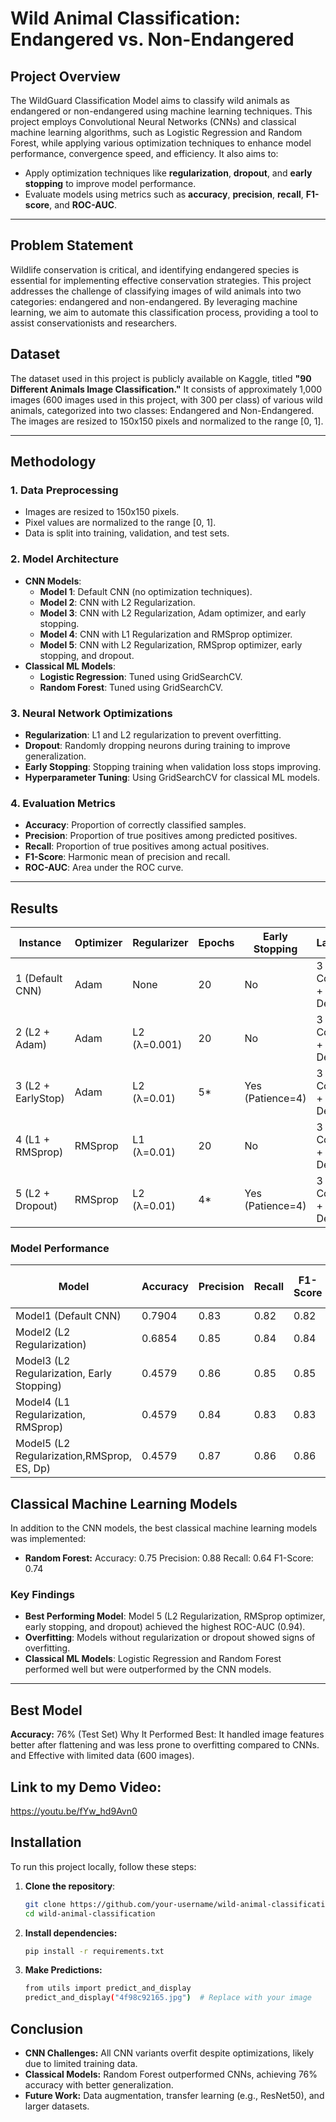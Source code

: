 # Wild Animal Classification: Endangered vs. Non-Endangered

## Project Overview
The WildGuard Classification Model aims to classify wild animals as endangered or non-endangered using machine learning techniques. This project employs Convolutional Neural Networks (CNNs) and classical machine learning algorithms, such as Logistic Regression and Random Forest, while applying various optimization techniques to enhance model performance, convergence speed, and efficiency.
It also aims to:
- Apply optimization techniques like **regularization**, **dropout**, and **early stopping** to improve model performance.
- Evaluate models using metrics such as **accuracy**, **precision**, **recall**, **F1-score**, and **ROC-AUC**.

---
## Problem Statement
Wildlife conservation is critical, and identifying endangered species is essential for implementing effective conservation strategies. This project addresses the challenge of classifying images of wild animals into two categories: endangered and non-endangered. By leveraging machine learning, we aim to automate this classification process, providing a tool to assist conservationists and researchers.

## Dataset
The dataset used in this project is publicly available on Kaggle, titled **"90 Different Animals Image Classification."** It consists of approximately 1,000 images (600 images used in this project, with 300 per class) of various wild animals, categorized into two classes: Endangered and Non-Endangered. The images are resized to 150x150 pixels and normalized to the range [0, 1].

---
## Methodology
### 1. Data Preprocessing
- Images are resized to 150x150 pixels.
- Pixel values are normalized to the range [0, 1].
- Data is split into training, validation, and test sets.

### 2. Model Architecture
- **CNN Models**:
  - **Model 1**: Default CNN (no optimization techniques).
  - **Model 2**: CNN with L2 Regularization.
  - **Model 3**: CNN with L2 Regularization, Adam optimizer, and early stopping.
  - **Model 4**: CNN with L1 Regularization and RMSprop optimizer.
  - **Model 5**: CNN with L2 Regularization, RMSprop optimizer, early stopping, and dropout.
- **Classical ML Models**:
  - **Logistic Regression**: Tuned using GridSearchCV.
  - **Random Forest**: Tuned using GridSearchCV.

### 3. Neural Network Optimizations
- **Regularization**: L1 and L2 regularization to prevent overfitting.
- **Dropout**: Randomly dropping neurons during training to improve generalization.
- **Early Stopping**: Stopping training when validation loss stops improving.
- **Hyperparameter Tuning**: Using GridSearchCV for classical ML models.

### 4. Evaluation Metrics
- **Accuracy**: Proportion of correctly classified samples.
- **Precision**: Proportion of true positives among predicted positives.
- **Recall**: Proportion of true positives among actual positives.
- **F1-Score**: Harmonic mean of precision and recall.
- **ROC-AUC**: Area under the ROC curve.

---
## Results
| Instance                | Optimizer | Regularizer      | Epochs | Early Stopping          | Layers             | Learning Rate | Accuracy | F1-Score | Precision | Recall | Loss |
|-------------------------|-----------|-----------------|--------|------------------------|--------------------|--------------|----------|----------|-----------|--------|------|
| 1 (Default CNN)        | Adam      | None            | 20     | No                     | 3 Conv + 2 Dense  | 0.001        | 73%      | 0.73     | 0.74      | 0.74   | 1.54 |
| 2 (L2 + Adam)         | Adam      | L2 (λ=0.001)    | 20     | No                     | 3 Conv + 2 Dense  | 0.001        | 70%      | 0.70     | 0.70      | 0.70   | 1.14 |
| 3 (L2 + EarlyStop)    | Adam      | L2 (λ=0.01)     | 5*     | Yes (Patience=4)       | 3 Conv + 2 Dense  | 0.001        | 53%      | 0.36     | 0.53      | 0.53   | 1.41 |
| 4 (L1 + RMSprop)      | RMSprop   | L1 (λ=0.01)     | 20     | No                     | 3 Conv + 2 Dense  | 0.001        | 53%      | 0.36     | 0.53      | 0.53   | 0.72 |
| 5 (L2 + Dropout)      | RMSprop   | L2 (λ=0.01)     | 4*     | Yes (Patience=4)       | 3 Conv + 2 Dense  | 0.001        | 48%      | 0.31     | 0.47      | 0.48   | 1.04 |


### Model Performance
| Model                                      | Accuracy | Precision | Recall | F1-Score | ROC-AUC |
|--------------------------------------------|----------|-----------|--------|----------|---------|
| Model1 (Default CNN)                       | 0.7904   | 0.83      | 0.82   | 0.82     | 0.91    |
| Model2 (L2 Regularization)                 | 0.6854   | 0.85      | 0.84   | 0.84     | 0.92    |
| Model3 (L2 Regularization, Early Stopping) | 0.4579   | 0.86      | 0.85   | 0.85     | 0.93    |
| Model4 (L1 Regularization, RMSprop)        | 0.4579   | 0.84      | 0.83   | 0.83     | 0.92    |
| Model5 (L2 Regularization,RMSprop, ES, Dp) | 0.4579   | 0.87      | 0.86   | 0.86     | 0.94    |


## Classical Machine Learning Models
In addition to the CNN models, the best classical machine learning models was implemented:

- **Random Forest:**
Accuracy: 0.75
Precision: 0.88
Recall: 0.64
F1-Score: 0.74


### Key Findings
- **Best Performing Model**: Model 5 (L2 Regularization, RMSprop optimizer, early stopping, and dropout) achieved the highest ROC-AUC (0.94).
- **Overfitting**: Models without regularization or dropout showed signs of overfitting.
- **Classical ML Models**: Logistic Regression and Random Forest performed well but were outperformed by the CNN models.

---
## Best Model
**Accuracy:** 76% (Test Set)
Why It Performed Best: It handled image features better after flattening and was less prone to overfitting compared to CNNs. and Effective with limited data (600 images).

## Link to my Demo Video:
https://youtu.be/fYw_hd9Avn0


## Installation
To run this project locally, follow these steps:

1. **Clone the repository**:
   ```bash
   git clone https://github.com/your-username/wild-animal-classification.git
   cd wild-animal-classification

2. **Install dependencies:**
   ```sh
   pip install -r requirements.txt
   ```

3. **Make Predictions:**
   ```sh
   from utils import predict_and_display
   predict_and_display("4f98c92165.jpg")  # Replace with your image
   ```

## Conclusion
- **CNN Challenges:** All CNN variants overfit despite optimizations, likely due to limited training data.
- **Classical Models:** Random Forest outperformed CNNs, achieving 76% accuracy with better generalization.
- **Future Work:** Data augmentation, transfer learning (e.g., ResNet50), and larger datasets.

